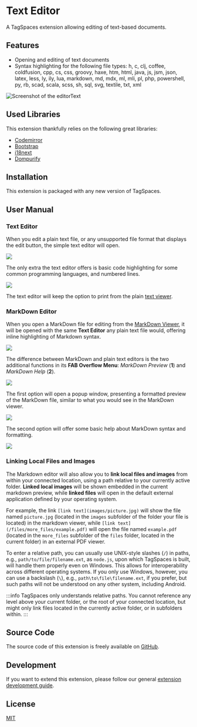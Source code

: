 # Text Editor

A TagSpaces extension allowing editing of text-based documents.

## Features

- Opening and editing of text documents
- Syntax highlighting for the following file types: h, c, clj, coffee, coldfusion, cpp, cs, css, groovy, haxe, htm, html, java, js, jsm, json, latex, less, ly, ily, lua, markdown, md, mdx, ml, mli, pl, php, powershell, py, rb, scad, scala, scss, sh, sql, svg, textile, txt, xml

![Screenshot of the editorText](/media/extensions/editor-text-lead.png)

## Used Libraries

This extension thankfully relies on the following great libraries:

- [Codemirror](http://codemirror.net/)
- [Bootstrap](https://getbootstrap.com/)
- [i18next](https://www.i18next.com/)
- [Dompurify](https://github.com/cure53/DOMPurify)

## Installation

This extension is packaged with any new version of TagSpaces.

## User Manual

### Text Editor

When you edit a plain text file, or any unsupported file format that displays the edit button, the simple text editor will open.

![](/media/random-text-file.png)

The only extra the text editor offers is basic code highlighting for some common programming languages, and numbered lines.

![](/media/code-highlighting-js.png)

The text editor will keep the option to print from the plain [text viewer](/extensions/text-viewer/).

### MarkDown Editor

When you open a MarkDown file for editing from the [MarkDown Viewer](/extensions/md-viewer/), it will be opened with the same **Text Editor** any plain text file would, offering inline highlighting of Markdown syntax.

![](/media/markdown-syntax-highlight.png)

The difference between MarkDown and plain text editors is the two additional functions in its **FAB Overflow Menu**: _MarkDown Preview_ (**1**) and _MarkDown Help_ (**2**).

![](/media/markdown-editor-overflow.png)

The first option will open a popup window, presenting a formatted preview of the MarkDown file, similar to what you would see in the MarkDown viewer.

![](/media/markdown-preview.png)

The second option will offer some basic help about MarkDown syntax and formatting.

![](/media/markdown-help.png)

### Linking Local Files and Images

The Markdown editor will also allow you to **link local files and images** from within your connected location, using a path relative to your currently active folder. **Linked local images** will be shown embedded in the current markdown preview, while **linked files** will open in the default external application defined by your operating system.

For example, the link `[link text](images/picture.jpg)` will show the file named `picture.jpg` (located in the `images` subfolder of the folder your file is located) in the markdown viewer, while `[link text](/files/more_files/example.pdf)` will open the file named `example.pdf` (located in the `more_files` subfolder of the `files` folder, located in the current folder) in an external PDF viewer.

To enter a relative path, you can usually use UNIX-style slashes (`/`) in paths, e.g., `path/to/file/filename.ext`, as `node.js`, upon which TagSpaces is built, will handle them properly even on Windows. This allows for interoperability across different operating systems. If you only use Windows, however, you can use a backslash (`\`), e.g., `path\to\file\filename.ext`, if you prefer, but such paths will not be understood on any other system, including Android.

:::info
TagSpaces only understands relative paths. You cannot reference any level above your current folder, or the root of your connected location, but might only link files located in the currently active folder, or in subfolders within.
:::

## Source Code

The source code of this extension is freely available on [GitHub](https://github.com/tagspaces/tagspaces-extensions/tree/main/text-editor).

## Development

If you want to extend this extension, please follow our general [extension development guide](/dev/extension-development-guide).

## License

[MIT](https://github.com/tagspaces/tagspaces-extensions/blob/main/text-editor/LICENSE.txt)
